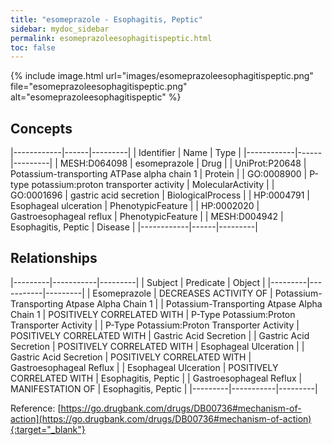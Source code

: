 ```yaml
---
title: "esomeprazole - Esophagitis, Peptic"
sidebar: mydoc_sidebar
permalink: esomeprazoleesophagitispeptic.html
toc: false 
---
```


{% include image.html url="images/esomeprazoleesophagitispeptic.png" file="esomeprazoleesophagitispeptic.png" alt="esomeprazoleesophagitispeptic" %}

## Concepts

|------------|------|---------|
| Identifier | Name | Type    |
|------------|------|---------|
| MESH:D064098 | esomeprazole | Drug |
| UniProt:P20648 | Potassium-transporting ATPase alpha chain 1 | Protein |
| GO:0008900 | P-type potassium:proton transporter activity | MolecularActivity |
| GO:0001696 | gastric acid secretion | BiologicalProcess |
| HP:0004791 | Esophageal ulceration | PhenotypicFeature |
| HP:0002020 | Gastroesophageal reflux | PhenotypicFeature |
| MESH:D004942 | Esophagitis, Peptic | Disease |
|------------|------|---------|

## Relationships

|---------|-----------|---------|
| Subject | Predicate | Object  |
|---------|-----------|---------|
| Esomeprazole | DECREASES ACTIVITY OF | Potassium-Transporting Atpase Alpha Chain 1 |
| Potassium-Transporting Atpase Alpha Chain 1 | POSITIVELY CORRELATED WITH | P-Type Potassium:Proton Transporter Activity |
| P-Type Potassium:Proton Transporter Activity | POSITIVELY CORRELATED WITH | Gastric Acid Secretion |
| Gastric Acid Secretion | POSITIVELY CORRELATED WITH | Esophageal Ulceration |
| Gastric Acid Secretion | POSITIVELY CORRELATED WITH | Gastroesophageal Reflux |
| Esophageal Ulceration | POSITIVELY CORRELATED WITH | Esophagitis, Peptic |
| Gastroesophageal Reflux | MANIFESTATION OF | Esophagitis, Peptic |
|---------|-----------|---------|

Reference: [https://go.drugbank.com/drugs/DB00736#mechanism-of-action](https://go.drugbank.com/drugs/DB00736#mechanism-of-action){:target="_blank"}